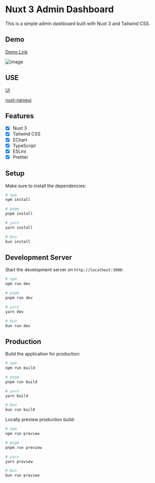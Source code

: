 # Nuxt 3 Admin Dashboard

This is a simple admin dashboard built with Nuxt 3 and Tailwind CSS.

## Demo

[Demo Link](https://nuxt3-admin.netlify.app/)

![image](https://github.com/story2Dev/nuxt3-admin-dashboard/assets/18229355/cc6d602f-fdcc-4688-847b-4f15d1356e60)

## USE 

[UI](https://www.naiveui.com/en-US/os-theme)

[nuxt-naiveui](https://github.com/becem-gharbi/nuxt-naiveui)

## Features

- [x] Nuxt 3
- [x] Tailwind CSS
- [x] EChart
- [x] TypeScript
- [x] ESLint
- [x] Prettier

## Setup

Make sure to install the dependencies:

```bash
# npm
npm install

# pnpm
pnpm install

# yarn
yarn install

# bun
bun install
```

## Development Server

Start the development server on `http://localhost:3000`:

```bash
# npm
npm run dev

# pnpm
pnpm run dev

# yarn
yarn dev

# bun
bun run dev
```

## Production

Build the application for production:

```bash
# npm
npm run build

# pnpm
pnpm run build

# yarn
yarn build

# bun
bun run build
```

Locally preview production build:

```bash
# npm
npm run preview

# pnpm
pnpm run preview

# yarn
yarn preview

# bun
bun run preview
```


